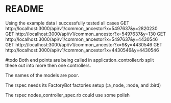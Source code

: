 # README

Using the example data I successfully tested all cases
GET http://localhost:3000/api/v1/common_ancestor?x=5497637&y=2820230
GET http://localhost:3000/api/v1/common_ancestor?x=5497637&y=130
GET http://localhost:3000/api/v1/common_ancestor?x=5497637&y=4430546
GET http://localhost:3000/api/v1/common_ancestor?x=9&y=4430546
GET http://localhost:3000/api/v1/common_ancestor?x=4430546&y=4430546

#todo
Both end points are being called in application_controller.rb split these out into more then one controllers.

The names of the models are poor. 

The rspec needs its FactoryBot factories setup (:a_node, :node, and :bird)

The rspec nodes_controller_spec.rb could use some polish 


